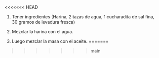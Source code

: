 <<<<<<< HEAD
   1. Tener ingredientes (Harina, 2 tazas de agua, 1 cucharadita de sal fina, 30 gramos de levadura fresca)

2. Mezclar la harina con el agua.

3. Luego mezclar la masa con el aceite.
=======

>>>>>>> main
